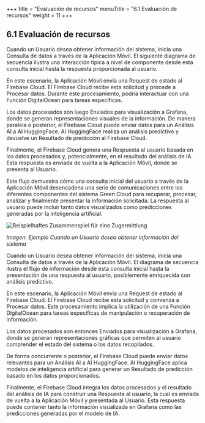 +++
title = "Evaluación de recursos"
menuTitle = "6.1 Evaluación de recursos"
weight = 11
+++

## 6.1 Evaluación de recursos

Cuando un Usuario desea obtener información del sistema, inicia una Consulta de datos a través de la Aplicación Móvil. El siguiente diagrama de secuencia ilustra una interacción típica a nivel de componente desde esta consulta inicial hasta la respuesta proporcionada al usuario.

En este escenario, la Aplicación Móvil envía una Request de estado al Firebase Cloud. El Firebase Cloud recibe esta solicitud y procede a Procesar datos. Durante este procesamiento, podría interactuar con una Función DigitalOcean para tareas específicas.

Los datos procesados son luego Enviados para visualización a Grafana, donde se generan representaciones visuales de la información. De manera paralela o posterior, el Firebase Cloud puede enviar datos para un Análisis AI a AI HuggingFace. AI HuggingFace realiza un análisis predictivo y devuelve un Resultado de predicción al Firebase Cloud.

Finalmente, el Firebase Cloud genera una Respuesta al usuario basada en los datos procesados y, potencialmente, en el resultado del análisis de IA. Esta respuesta es enviada de vuelta a la Aplicación Móvil, donde se presenta al Usuario.

Este flujo demuestra cómo una consulta inicial del usuario a través de la Aplicación Móvil desencadena una serie de comunicaciones entre los diferentes componentes del sistema Green Cloud para recuperar, procesar, analizar y finalmente presentar la información solicitada. La respuesta al usuario puede incluir tanto datos visualizados como predicciones generadas por la inteligencia artificial.

![Beispielhaftes Zusammenspiel für eine Zugermittlung](/img/DIAGRAMA_DE_SECUENCIA.png "Beispielhaftes Zusammenspiel für eine Zugermittlung")

*Imagen: Ejemplo Cuando un Usuario desea obtener información del sistema*

Cuando un Usuario desea obtener información del sistema, inicia una Consulta de datos a través de la Aplicación Móvil. El diagrama de secuencia ilustra el flujo de información desde esta consulta inicial hasta la presentación de una respuesta al usuario, posiblemente enriquecida con análisis predictivo.

En este escenario, la Aplicación Móvil envía una Request de estado al Firebase Cloud. El Firebase Cloud recibe esta solicitud y comienza a Procesar datos. Este procesamiento  implica la utilización de una Función DigitalOcean para tareas específicas de manipulación o recuperación de información.

Los datos procesados son entonces Enviados para visualización a Grafana, donde se generan representaciones gráficas que permiten al usuario comprender el estado del sistema o los datos recopilados.

De forma concurrente o posterior, el Firebase Cloud puede enviar datos relevantes para un Análisis AI a AI HuggingFace. AI HuggingFace aplica modelos de inteligencia artificial para generar un Resultado de predicción basado en los datos proporcionados.

Finalmente, el Firebase Cloud integra los datos procesados y el resultado del análisis de IA para construir una Respuesta al usuario, la cual es enviada de vuelta a la Aplicación Móvil y presentada al Usuario. Esta respuesta puede contener tanto la información visualizada en Grafana como las predicciones generadas por el modelo de IA.